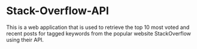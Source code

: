 # Stack-Overflow-API

This is a web application that is used to retrieve the top 10 most voted and recent posts for tagged keywords from the popular website StackOverflow using their API.
